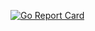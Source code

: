 [![Go Report Card](https://goreportcard.com/badge/github.com/nesudimov/cliquiz)](https://goreportcard.com/report/github.com/nesudimov/cliquiz)